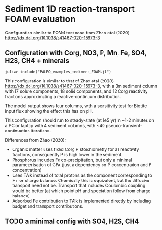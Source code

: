 # Sediment 1D reaction-transport FOAM evaluation

Configuration similar to FOAM test case from Zhao etal (2020) <https://dx.doi.org/10.1038/s41467-020-15673-3>


## Configuration with Corg, NO3, P, Mn, Fe, SO4, H2S, CH4 + minerals

    julia> include("PALEO_examples_sediment_FOAM.jl")

This configuration is similar to that of Zhao etal (2020) <https://dx.doi.org/10.1038/s41467-020-15673-3>,
with a 3m sediment column with 17 solute components, 18 solid components, 
and 12 Corg reactivity fractions approximating a reactive-continuum distribution.

The model output shows four columns, with a sensitivity test for Biotite input flux
showing the effect this has on pH.

This configuration should run to steady-state (at 1e5 yr) in ~1-2 minutes on a PC or laptop with 4 sediment columns,
with ~40 pseudo-transient-continuation iterations.

Differences from Zhao (2020):
- Organic matter uses fixed Corg:P stoichiometry for all reactivity fractions, 
  consequently P is high lower in the sediment.
- Phosphorus includes Fe co-precipitation, but only a minimal parameterisation of CFA
  (just a dependency on P concentration and F concentration)
- Uses TAlk instead of total protons as the component corresponding to H+ or charge balance.
  Chemically this is equivalent, but the diffusive transport need not be.
  Transport that includes Coulombic coupling would be better (at which point pH and speciation
  follow from charge balance). 
- Adsorbed Fe contribution to TAlk is implemented directly by including budget and transport contributions.

## TODO a minimal config with SO4, H2S, CH4